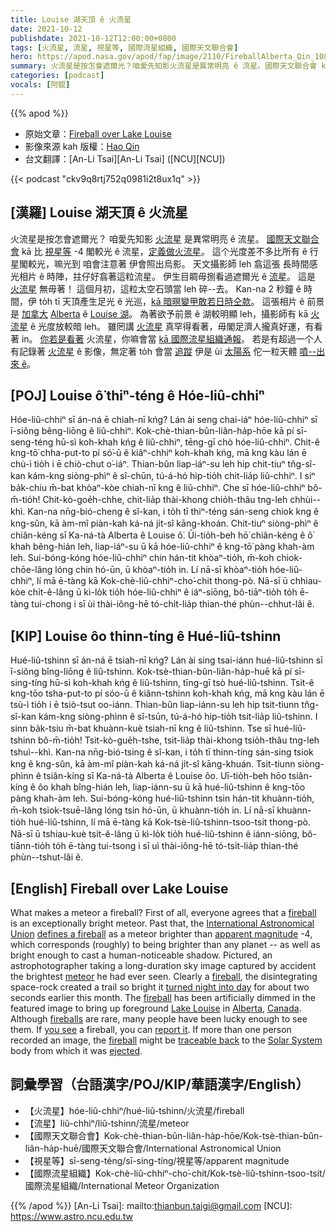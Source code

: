 ```yaml
---
title: Louise 湖天頂 ê 火流星
date: 2021-10-12
publishdate: 2021-10-12T12:00:00+0800
tags: [火流星, 流星, 視星等, 國際流星組織, 國際天文聯合會]
hero: https://apod.nasa.gov/apod/fap/image/2110/FireballAlberta_Qin_1080.jpg
summary: 火流星是按怎會遮爾光？咱愛先知影火流星是異常明亮 ê 流星。國際天文聯合會 kā 比 視星等 -4 閣較光 ê 流星，定義做火流星。
categories: [podcast]
vocals: [阿錕]
---
```


{{% apod %}}

- 原始文章：[Fireball over Lake Louise](https://apod.nasa.gov/apod/ap211012.html)
- 影像來源 kah 版權：[Hao Qin](mailto:qinhao6999@gmail.com)
- 台文翻譯：[An-Li Tsai][An-Li Tsai] ([NCU][NCU])

{{< podcast "ckv9q8rtj752q0981i2t8ux1q" >}}

## [漢羅] Louise 湖天頂 ê 火流星
火流星是按怎會遮爾光？
咱愛先知影 [火流星][fireball 1] 是異常明亮 ê 流星。
[國際天文聯合會][International Astronomical Union] kā 比 [視星等][apparent magnitude] -4 閣較光 ê 流星，[定義做火流星][defines a fireball]。
這个光度差不多比所有 ê 行星閣較光，嘛光到 咱會注意著 伊會照出烏影。
天文攝影師 leh 翕這張 長時間感光相片 ê 時陣，拄仔好翕著這粒流星。
伊生目睭毋捌看過遮爾光 ê [流星][meteor]。
這是 [火流星][fireball 2 t] 無毋著！
這個月初，這粒太空石頭當 leh 碎--去。
Kan-na 2 秒鐘 ê 時間，伊 to̍h tī 天頂產生足光 ê 光巡，[kā 暗暝變甲敢若日時仝款][turned night into day]。
這張相片 ê 前景是 [加拿大][Canada] [Alberta][Alberta] ê [Louise 湖][Lake Louise]。
為著欲予前景 ê 湖較明顯 leh，攝影師有 kā [火流星][fireball 3] ê 光度放較暗 leh。
雖罔講 [火流星][fireballs] 真罕得看著，毋閣足濟人攏真好運，有看著 in。
[你若是看著][you see] 火流星，你嘛會當 [kā 國際流星組織通報][report it]。
若是有超過一个人有記錄著 [火流星][fireball 4] ê 影像，無定著 to̍h 會當 [追蹤][traceable back] 伊是 ùi [太陽系][Solar System] 佗一粒天體 [噴--出來 ê][ejected]。

## [POJ] Louise ô͘ thiⁿ-téng ê Hóe-liû-chhiⁿ
Hóe-liû-chhiⁿ sī án-ná ē chiah-nī kńg?
Lán ài seng chai-iáⁿ hóe-liû-chhiⁿ sī ī-siông bêng-liōng ê liû-chhiⁿ.
Kok-chè-thian-bûn-liân-ha̍p-hōe kā pí sī-seng-téng hū-sì koh-khah kńg ê liû-chhiⁿ, tēng-gī chò hóe-liû-chhiⁿ.
Chit-ê kng-tō͘ chha-put-to pí só͘-ū ê kiâⁿ-chhiⁿ koh-khah kńg, mā kng kàu lán ē chù-ì tio̍h i ē chiò-chut o͘-iáⁿ.
Thian-bûn liap-iáⁿ-su leh hip chit-tiuⁿ tn̂g-sî-kan kám-kng siòng-phìⁿ ê sî-chūn, tú-á-hó hip-tio̍h chit-lia̍p liû-chhiⁿ.
I siⁿ ba̍k-chiu m̄-bat khòaⁿ-kòe chiah-nī kng ê liû-chhiⁿ.
Che sī hóe-liû-chhiⁿ bô-m̄-tio̍h!
Chit-kò-goe̍h-chhe, chit-lia̍p thài-khong chio̍h-thâu tng-leh chhùi--khì.
Kan-na nn̄g-bió-cheng ê sî-kan, i to̍h tī thiⁿ-téng sán-seng chiok kng ê kng-sûn, kā àm-mî piàn-kah ká-ná ji̍t-sî kāng-khoán.
Chit-tiuⁿ siòng-phìⁿ ê chiân-kéng sī Ka-ná-tà Alberta ê Louise ô͘.
Ūi-tio̍h-beh hō͘ chiân-kéng ê ô͘ khah bêng-hián leh, liap-iáⁿ-su ū kā hóe-liû-chhiⁿ ê kng-tō͘ pàng khah-àm  leh.
Sui-bóng-kóng hóe-liû-chhiⁿ chin hán-tit khòaⁿ-tio̍h, m̄-koh chiok-chōe-lâng lóng chin hó-ūn, ū khòaⁿ-tio̍h in.
Lí nā-sī khòaⁿ-tio̍h hóe-liû-chhiⁿ, lí mā ē-tàng kā Kok-chè-liû-chhiⁿ-cho͘-chit thong-pò.
Nā-sī ū chhiau-kòe chi̍t-ê-lâng ū kì-lo̍k tio̍h hóe-liû-chhiⁿ ê iáⁿ-siōng, bô-tiāⁿ-tio̍h to̍h ē-tàng tui-chong i sī ùi thài-iông-hē tó-chi̍t-lia̍p thian-thé phùn--chhut-lâi ê.

## [KIP] Louise ôo thinn-tíng ê Hué-liû-tshinn
Hué-liû-tshinn sī án-ná ē tsiah-nī kńg?
Lán ài sing tsai-iánn hué-liû-tshinn sī ī-siông bîng-liōng ê liû-tshinn.
Kok-tsè-thian-bûn-liân-ha̍p-huē kā pí sī-sing-tíng hū-sì koh-khah kńg ê liû-tshinn, tīng-gī tsò hué-liû-tshinn.
Tsit-ê kng-tōo tsha-put-to pí sóo-ū ê kiânn-tshinn koh-khah kńg, mā kng kàu lán ē tsù-ì tio̍h i ē tsiò-tsut oo-iánn.
Thian-bûn liap-iánn-su leh hip tsit-tiunn tn̂g-sî-kan kám-kng siòng-phìnn ê sî-tsūn, tú-á-hó hip-tio̍h tsit-lia̍p liû-tshinn.
I sinn ba̍k-tsiu m̄-bat khuànn-kuè tsiah-nī kng ê liû-tshinn.
Tse sī hué-liû-tshinn bô-m̄-tio̍h!
Tsit-kò-gue̍h-tshe, tsit-lia̍p thài-khong tsio̍h-thâu tng-leh tshuì--khì.
Kan-na nn̄g-bió-tsing ê sî-kan, i to̍h tī thinn-tíng sán-sing tsiok kng ê kng-sûn, kā àm-mî piàn-kah ká-ná ji̍t-sî kāng-khuán.
Tsit-tiunn siòng-phìnn ê tsiân-kíng sī Ka-ná-tà Alberta ê Louise ôo.
Uī-tio̍h-beh hōo tsiân-kíng ê ôo khah bîng-hián leh, liap-iánn-su ū kā hué-liû-tshinn ê kng-tōo pàng khah-àm  leh.
Sui-bóng-kóng hué-liû-tshinn tsin hán-tit khuànn-tio̍h, m̄-koh tsiok-tsuē-lâng lóng tsin hó-ūn, ū khuànn-tio̍h in.
Lí nā-sī khuànn-tio̍h hué-liû-tshinn, lí mā ē-tàng kā Kok-tsè-liû-tshinn-tsoo-tsit thong-pò.
Nā-sī ū tshiau-kuè tsi̍t-ê-lâng ū kì-lo̍k tio̍h hué-liû-tshinn ê iánn-siōng, bô-tiānn-tio̍h to̍h ē-tàng tui-tsong i sī uì thài-iông-hē tó-tsi̍t-lia̍p thian-thé phùn--tshut-lâi ê.

## [English] Fireball over Lake Louise
What makes a meteor a fireball?
First of all, everyone agrees that a [fireball][fireball 1] is an exceptionally bright meteor.
Past that, the [International Astronomical Union][International Astronomical Union] [defines a fireball][defines a fireball] as a meteor brighter than [apparent magnitude][apparent magnitude] -4, which corresponds (roughly) to being brighter than any planet -- as well as bright enough to cast a human-noticeable shadow.
Pictured, an astrophotographer taking a long-duration sky image captured by accident the brightest [meteor][meteor] he had ever seen.
Clearly a [fireball][fireball 2 e], the disintegrating space-rock created a trail so bright it [turned night into day][turned night into day] for about two seconds earlier this month.
The [fireball][fireball 3] has been artificially dimmed in the featured image to bring up foreground [Lake Louise][Lake Louise] in [Alberta][Alberta], [Canada][Canada].
Although [fireballs][fireballs] are rare, many people have been lucky enough to see them.
If [you see][you see] a fireball, you can [report it][report it].
If more than one person recorded an image, the [fireball][fireball 4] might be [traceable back][traceable back] to the [Solar System][Solar System] body from which it was [ejected][ejected].

## 詞彙學習（台語漢字/POJ/KIP/華語漢字/English）
- 【火流星】hóe-liû-chhiⁿ/hué-liû-tshinn/火流星/fireball
- 【流星】liû-chhiⁿ/liû-tshinn/流星/meteor
- 【國際天文聯合會】Kok-chè-thian-bûn-liân-ha̍p-hōe/Kok-tsè-thian-bûn-liân-ha̍p-huē/國際天文聯合會/International Astronomical Union
- 【視星等】sī-seng-téng/sī-sing-tíng/視星等/apparent magnitude
- 【國際流星組織】Kok-chè-liû-chhiⁿ-cho͘-chit/Kok-tsè-liû-tshinn-tsoo-tsit/國際流星組織/International Meteor Organization

{{% /apod %}}
[An-Li Tsai]: mailto:thianbun.taigi@gmail.com
[NCU]: https://www.astro.ncu.edu.tw

[fireball 1]:https://apod.nasa.gov/apod/ap171225.html
[International Astronomical Union]:https://www.iau.org/administration/about/
[defines a fireball]:https://www.iau.org/public/themes/meteors_and_meteorites/
[apparent magnitude]:https://en.wikipedia.org/wiki/Apparent_magnitude
[meteor]:https://solarsystem.nasa.gov/asteroids-comets-and-meteors/meteors-and-meteorites/overview/
[fireball 2 e]:https://apod.nasa.gov/apod/ap210315.html
[fireball 2 t]:https://apod.tw/daily/20210315/
[turned night into day]:https://apod.nasa.gov/apod/ap130218.html
[fireball 3]:https://cneos.jpl.nasa.gov/fireballs/
[Lake Louise]:https://youtu.be/4K5sCmRV54Y
[Alberta]:https://en.wikipedia.org/wiki/Alberta
[Canada]:https://en.wikipedia.org/wiki/Canada
[fireballs]:https://apod.nasa.gov/apod/ap130209.html
[you see]:https://i.pinimg.com/550x/81/21/c0/8121c0291fa14d1fe52b9eb007741cac.jpg
[report it]:https://www.imo.net/fireball-over-adriatic-sea-on-august-18/
[fireball 4]:https://fireballs.ndc.nasa.gov/
[traceable back]:https://apod.nasa.gov/apod/ap090511.html
[Solar System]:https://solarsystem.nasa.gov/solar-system/our-solar-system/overview/
[ejected]:https://apod.nasa.gov/apod/ap200916.html
